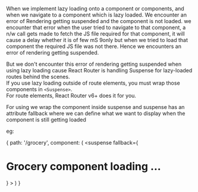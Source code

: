 
When we implement lazy loading onto a component or components, and when we navigate to a component which is lazy loaded. We encounter an error of Rendering getting suspended and the component is not loaded.
we encounter that error when the user tried to navigate to that component, a n/w call gets made to fetch the JS file required for that component, it will cause a delay whether it is of few mS 9only but when we tried to load that component the required JS file was not there. Hence we encounters an error of rendering getting suspended.


But we don't encounter this error of rendering getting suspended when using lazy loading cause  React Router is handling Suspense for lazy-loaded routes behind the scenes.  
If you use lazy loading outside of route elements, you must wrap those components in `<Suspense>`.  
For route elements, React Router v6+ does it for you.


For using <suspense> we wrap the component inside suspense and suspense has an attribute fallback where we can define what we want to display when the component is still getting loaded

eg:

{
path: '/grocery',
component: (
<suspense fallback={<h1>Grocery component loading ...</h1>} >
	<Grocery />
<suspense />
)
}